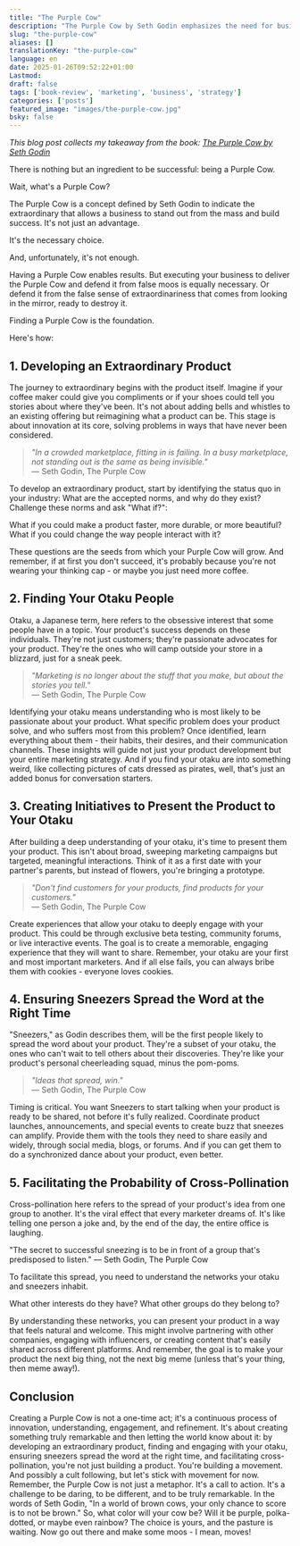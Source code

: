 ```yaml
---
title: "The Purple Cow"
description: "The Purple Cow by Seth Godin emphasizes the need for businesses to stand out and succeed."
slug: "the-purple-cow"
aliases: []
translationKey: "the-purple-cow"
language: en
date: 2025-01-26T09:52:22+01:00
Lastmod: 
draft: false 
tags: ['book-review', 'marketing', 'business', 'strategy']
categories: ['posts']
featured_image: "images/the-purple-cow.jpg"
bsky: false
---
```

*This blog post collects my takeaway from the book: [The Purple Cow by Seth Godin](https://amzn.to/3E4vBx9)*

There is nothing but an ingredient to be successful: being a Purple Cow.

Wait, what's a Purple Cow?

The Purple Cow is a concept defined by Seth Godin to indicate the extraordinary that allows a business to stand out from the mass and build success. It's not just an advantage.

It's the necessary choice.

And, unfortunately, it's not enough.

Having a Purple Cow enables results. But executing your business to deliver the Purple Cow and defend it from false moos is equally necessary. Or defend it from the false sense of extraordinariness that comes from looking in the mirror, ready to destroy it.

Finding a Purple Cow is the foundation.

Here's how:

## 1. Developing an Extraordinary Product

The journey to extraordinary begins with the product itself.
Imagine if your coffee maker could give you compliments or if your shoes could tell you stories about where they've been. It's not about adding bells and whistles to an existing offering but reimagining what a product can be.
This stage is about innovation at its core, solving problems in ways that have never been considered.

> *"In a crowded marketplace, fitting in is failing. In a busy marketplace, not standing out is the same as being invisible."*<br>
> — Seth Godin, The Purple Cow

To develop an extraordinary product, start by identifying the status quo in your industry: What are the accepted norms, and why do they exist?
Challenge these norms and ask "What if?":

What if you could make a product faster, more durable, or more beautiful?
What if you could change the way people interact with it?

These questions are the seeds from which your Purple Cow will grow.
And remember, if at first you don't succeed, it's probably because you're not wearing your thinking cap - or maybe you just need more coffee.

## 2. Finding Your Otaku People

Otaku, a Japanese term, here refers to the obsessive interest that some people have in a topic.
Your product's success depends on these individuals. They're not just customers; they're passionate advocates for your product. They're the ones who will camp outside your store in a blizzard, just for a sneak peek.

> *"Marketing is no longer about the stuff that you make, but about the stories you tell."*<br>
> — Seth Godin, The Purple Cow

Identifying your otaku means understanding who is most likely to be passionate about your product.
What specific problem does your product solve, and who suffers most from this problem? Once identified, learn everything about them - their habits, their desires, and their communication channels. These insights will guide not just your product development but your entire marketing strategy.
And if you find your otaku are into something weird, like collecting pictures of cats dressed as pirates, well, that's just an added bonus for conversation starters.

## 3. Creating Initiatives to Present the Product to Your Otaku

After building a deep understanding of your otaku, it's time to present them your product.
This isn't about broad, sweeping marketing campaigns but targeted, meaningful interactions. Think of it as a first date with your partner's parents, but instead of flowers, you're bringing a prototype.

> *"Don't find customers for your products, find products for your customers."*<br>
> — Seth Godin, The Purple Cow

Create experiences that allow your otaku to deeply engage with your product.
This could be through exclusive beta testing, community forums, or live interactive events. The goal is to create a memorable, engaging experience that they will want to share. Remember, your otaku are your first and most important marketers.
And if all else fails, you can always bribe them with cookies - everyone loves cookies.

## 4. Ensuring Sneezers Spread the Word at the Right Time

"Sneezers," as Godin describes them, will be the first people likely to spread the word about your product.
They're a subset of your otaku, the ones who can't wait to tell others about their discoveries. They're like your product's personal cheerleading squad, minus the pom-poms.

> *"Ideas that spread, win."*<br>
> — Seth Godin, The Purple Cow

Timing is critical.
You want Sneezers to start talking when your product is ready to be shared, not before it's fully realized. Coordinate product launches, announcements, and special events to create buzz that sneezes can amplify. Provide them with the tools they need to share easily and widely, through social media, blogs, or forums.
And if you can get them to do a synchronized dance about your product, even better.

## 5. Facilitating the Probability of Cross-Pollination

Cross-pollination here refers to the spread of your product's idea from one group to another.
It's the viral effect that every marketer dreams of. It's like telling one person a joke and, by the end of the day, the entire office is laughing.

"The secret to successful sneezing is to be in front of a group that's predisposed to listen."
— Seth Godin, The Purple Cow

To facilitate this spread, you need to understand the networks your otaku and sneezers inhabit.

What other interests do they have?
What other groups do they belong to?

By understanding these networks, you can present your product in a way that feels natural and welcome. This might involve partnering with other companies, engaging with influencers, or creating content that's easily shared across different platforms.
And remember, the goal is to make your product the next big thing, not the next big meme (unless that's your thing, then meme away!).

## Conclusion

Creating a Purple Cow is not a one-time act; it's a continuous process of innovation, understanding, engagement, and refinement.
It's about creating something truly remarkable and then letting the world know about it: by developing an extraordinary product, finding and engaging with your otaku, ensuring sneezers spread the word at the right time, and facilitating cross-pollination, you're not just building a product.
You're building a movement.
And possibly a cult following, but let's stick with movement for now.
Remember, the Purple Cow is not just a metaphor.
It's a call to action. It's a challenge to be daring, to be different, and to be truly remarkable. In the words of Seth Godin, "In a world of brown cows, your only chance to score is to not be brown."
So, what color will your cow be? Will it be purple, polka-dotted, or maybe even rainbow?
The choice is yours, and the pasture is waiting.
Now go out there and make some moos - I mean, moves!
